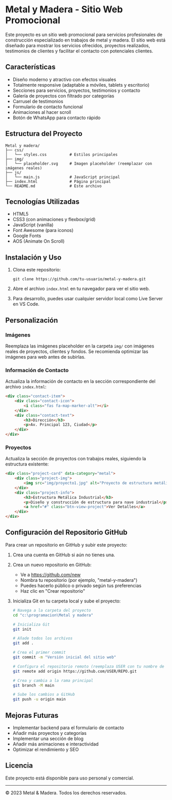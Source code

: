 # Metal y Madera - Sitio Web Promocional

Este proyecto es un sitio web promocional para servicios profesionales de construcción especializado en trabajos de metal y madera. El sitio web está diseñado para mostrar los servicios ofrecidos, proyectos realizados, testimonios de clientes y facilitar el contacto con potenciales clientes.

## Características

- Diseño moderno y atractivo con efectos visuales
- Totalmente responsive (adaptable a móviles, tablets y escritorio)
- Secciones para servicios, proyectos, testimonios y contacto
- Galería de proyectos con filtrado por categorías
- Carrusel de testimonios
- Formulario de contacto funcional
- Animaciones al hacer scroll
- Botón de WhatsApp para contacto rápido

## Estructura del Proyecto

```
Metal y madera/
├── css/
│   └── styles.css          # Estilos principales
├── img/
│   └── placeholder.svg     # Imagen placeholder (reemplazar con imágenes reales)
├── js/
│   └── main.js             # JavaScript principal
├── index.html              # Página principal
└── README.md               # Este archivo
```

## Tecnologías Utilizadas

- HTML5
- CSS3 (con animaciones y flexbox/grid)
- JavaScript (vanilla)
- Font Awesome (para iconos)
- Google Fonts
- AOS (Animate On Scroll)

## Instalación y Uso

1. Clona este repositorio:
   ```
   git clone https://github.com/tu-usuario/metal-y-madera.git
   ```

2. Abre el archivo `index.html` en tu navegador para ver el sitio web.

3. Para desarrollo, puedes usar cualquier servidor local como Live Server en VS Code.

## Personalización

### Imágenes

Reemplaza las imágenes placeholder en la carpeta `img/` con imágenes reales de proyectos, clientes y fondos. Se recomienda optimizar las imágenes para web antes de subirlas.

### Información de Contacto

Actualiza la información de contacto en la sección correspondiente del archivo `index.html`:

```html
<div class="contact-item">
    <div class="contact-icon">
        <i class="fas fa-map-marker-alt"></i>
    </div>
    <div class="contact-text">
        <h3>Dirección</h3>
        <p>Av. Principal 123, Ciudad</p>
    </div>
</div>
```

### Proyectos

Actualiza la sección de proyectos con trabajos reales, siguiendo la estructura existente:

```html
<div class="project-card" data-category="metal">
    <div class="project-img">
        <img src="img/proyecto1.jpg" alt="Proyecto de estructura metálica">
    </div>
    <div class="project-info">
        <h3>Estructura Metálica Industrial</h3>
        <p>Diseño y construcción de estructura para nave industrial</p>
        <a href="#" class="btn-view-project">Ver Detalles</a>
    </div>
</div>
```

## Configuración del Repositorio GitHub

Para crear un repositorio en GitHub y subir este proyecto:

1. Crea una cuenta en GitHub si aún no tienes una.

2. Crea un nuevo repositorio en GitHub:
   - Ve a https://github.com/new
   - Nombra tu repositorio (por ejemplo, "metal-y-madera")
   - Puedes hacerlo público o privado según tus preferencias
   - Haz clic en "Crear repositorio"

3. Inicializa Git en tu carpeta local y sube el proyecto:

   ```bash
   # Navega a la carpeta del proyecto
   cd "c:\programacion\Metal y madera"
   
   # Inicializa Git
   git init
   
   # Añade todos los archivos
   git add .
   
   # Crea el primer commit
   git commit -m "Versión inicial del sitio web"
   
   # Configura el repositorio remoto (reemplaza USER con tu nombre de usuario y REPO con el nombre de tu repositorio)
   git remote add origin https://github.com/USER/REPO.git
   
   # Crea y cambia a la rama principal
   git branch -M main
   
   # Sube los cambios a GitHub
   git push -u origin main
   ```

## Mejoras Futuras

- Implementar backend para el formulario de contacto
- Añadir más proyectos y categorías
- Implementar una sección de blog
- Añadir más animaciones e interactividad
- Optimizar el rendimiento y SEO

## Licencia

Este proyecto está disponible para uso personal y comercial.

---

© 2023 Metal & Madera. Todos los derechos reservados.